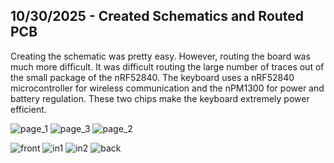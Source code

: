 <!--
  ===================    !!READ THIS NOTICE!!   ====================
  DO NOT edit this file manually. Your changes WILL BE OVERWRITTEN!
  This journal is auto generated and updated by Hack Club Blueprint.
  To edit this file, please edit your journal entries on Blueprint.
  ==================================================================
-->

## 10/30/2025 - Created Schematics and Routed PCB  

Creating the schematic was pretty easy. However, routing the board was much more difficult. It was difficult routing the large number of traces out of the small package of the nRF52840. The keyboard uses a nRF52840 microcontroller for wireless communication and the nPM1300 for power and battery regulation. These two chips make the keyboard extremely power efficient.

![page_1](https://blueprint.hackclub.com/user-attachments/blobs/proxy/eyJfcmFpbHMiOnsiZGF0YSI6NjgwNSwicHVyIjoiYmxvYl9pZCJ9fQ==--a0e63d25f786646b087b92d37b4d9cc5fc218aeb/page_1.png)
![page_3](https://blueprint.hackclub.com/user-attachments/blobs/proxy/eyJfcmFpbHMiOnsiZGF0YSI6NjgwNCwicHVyIjoiYmxvYl9pZCJ9fQ==--cf96534f4432a95b32d62a2fc8261de16b230035/page_3.png)
![page_2](https://blueprint.hackclub.com/user-attachments/blobs/proxy/eyJfcmFpbHMiOnsiZGF0YSI6NjgwNiwicHVyIjoiYmxvYl9pZCJ9fQ==--54e2269b2f98cd611b576b1461b63a7545b3a42c/page_2.png)

![front](https://blueprint.hackclub.com/user-attachments/blobs/proxy/eyJfcmFpbHMiOnsiZGF0YSI6NjgwNywicHVyIjoiYmxvYl9pZCJ9fQ==--4f4a19e08fadbaee40f1ed9df70dc75a2d4bbf9e/front.png)
![in1](https://blueprint.hackclub.com/user-attachments/blobs/proxy/eyJfcmFpbHMiOnsiZGF0YSI6NjgwOSwicHVyIjoiYmxvYl9pZCJ9fQ==--d852e86ccecf906b3d98994b51901c4d0275b815/in1.png)
![in2](https://blueprint.hackclub.com/user-attachments/blobs/proxy/eyJfcmFpbHMiOnsiZGF0YSI6NjgwOCwicHVyIjoiYmxvYl9pZCJ9fQ==--0cf1f246cdf5519e8226fd01b9cc7353e76312d1/in2.png)
![back](https://blueprint.hackclub.com/user-attachments/blobs/proxy/eyJfcmFpbHMiOnsiZGF0YSI6NjgxMSwicHVyIjoiYmxvYl9pZCJ9fQ==--70a196694ea8e5732a46303dffe3e0e9c81527b9/back.png)
  

